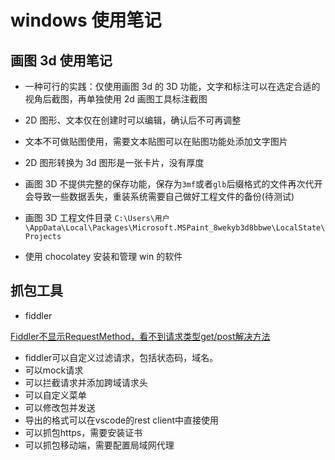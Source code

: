 # windows 使用笔记

## 画图 3d 使用笔记

- 一种可行的实践：仅使用画图 3d 的 3D 功能，文字和标注可以在选定合适的视角后截图，再单独使用 2d 画图工具标注截图
- 2D 图形、文本仅在创建时可以编辑，确认后不可再调整
- 文本不可做贴图使用，需要文本贴图可以在贴图功能处添加文字图片
- 2D 图形转换为 3d 图形是一张卡片，没有厚度
- 画图 3D 不提供完整的保存功能，保存为`3mf`或者`glb`后缀格式的文件再次代开会导致一些数据丢失，重装系统需要自己做好工程文件的备份(待测试)
- 画图 3D 工程文件目录 `C:\Users\用户\AppData\Local\Packages\Microsoft.MSPaint_8wekyb3d8bbwe\LocalState\Projects`

- 使用 chocolatey 安装和管理 win 的软件

## 抓包工具

- fiddler

[Fiddler不显示RequestMethod，看不到请求类型get/post解决方法](https://blog.csdn.net/wanglijia26/article/details/89519542)

- fiddler可以自定义过滤请求，包括状态码，域名。
- 可以mock请求
- 可以拦截请求并添加跨域请求头
- 可以自定义菜单
- 可以修改包并发送
- 导出的格式可以在vscode的rest client中直接使用
- 可以抓包https，需要安装证书
- 可以抓包移动端，需要配置局域网代理
